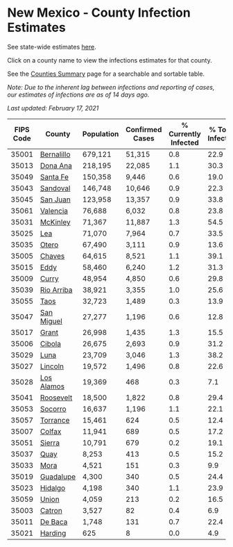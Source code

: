 # New Mexico - County Infection Estimates

See state-wide estimates [here](/infections/us-nm).

Click on a county name to view the infections estimates for that county.

See the [Counties Summary](/infections/summary-counties) page for a searchable and sortable table.

*Note: Due to the inherent lag between infections and reporting of cases, our estimates of infections are as of 14 days ago.*

*Last updated: February 17, 2021*

|   FIPS Code |                   County |   Population |   Confirmed Cases |   % Currently Infected |   % Total Infected |
|-------------|--------------------------|--------------|-------------------|------------------------|--------------------|
|       35001 | [Bernalillo](bernalillo) |      679,121 |            51,315 |                    0.8 |               22.9 |
|       35013 |     [Dona Ana](dona-ana) |      218,195 |            22,085 |                    1.1 |               30.3 |
|       35049 |     [Santa Fe](santa-fe) |      150,358 |             9,446 |                    0.6 |               19.0 |
|       35043 |     [Sandoval](sandoval) |      146,748 |            10,646 |                    0.9 |               22.3 |
|       35045 |     [San Juan](san-juan) |      123,958 |            13,357 |                    0.9 |               33.8 |
|       35061 |     [Valencia](valencia) |       76,688 |             6,032 |                    0.8 |               23.8 |
|       35031 |     [McKinley](mckinley) |       71,367 |            11,887 |                    1.3 |               54.5 |
|       35025 |               [Lea](lea) |       71,070 |             7,964 |                    0.7 |               33.5 |
|       35035 |           [Otero](otero) |       67,490 |             3,111 |                    0.9 |               13.6 |
|       35005 |         [Chaves](chaves) |       64,615 |             8,521 |                    1.1 |               39.1 |
|       35015 |             [Eddy](eddy) |       58,460 |             6,240 |                    1.2 |               31.3 |
|       35009 |           [Curry](curry) |       48,954 |             4,850 |                    0.6 |               29.8 |
|       35039 | [Rio Arriba](rio-arriba) |       38,921 |             3,355 |                    1.0 |               25.6 |
|       35055 |             [Taos](taos) |       32,723 |             1,489 |                    0.3 |               13.9 |
|       35047 | [San Miguel](san-miguel) |       27,277 |             1,196 |                    0.6 |               12.8 |
|       35017 |           [Grant](grant) |       26,998 |             1,435 |                    1.3 |               15.5 |
|       35006 |         [Cibola](cibola) |       26,675 |             2,693 |                    0.9 |               31.2 |
|       35029 |             [Luna](luna) |       23,709 |             3,046 |                    1.3 |               38.2 |
|       35027 |       [Lincoln](lincoln) |       19,572 |             1,496 |                    0.8 |               22.6 |
|       35028 | [Los Alamos](los-alamos) |       19,369 |               468 |                    0.3 |                7.1 |
|       35041 |   [Roosevelt](roosevelt) |       18,500 |             1,822 |                    0.8 |               29.4 |
|       35053 |       [Socorro](socorro) |       16,637 |             1,196 |                    1.1 |               22.1 |
|       35057 |     [Torrance](torrance) |       15,461 |               624 |                    0.5 |               12.4 |
|       35007 |         [Colfax](colfax) |       11,941 |               689 |                    0.5 |               17.2 |
|       35051 |         [Sierra](sierra) |       10,791 |               679 |                    0.2 |               19.1 |
|       35037 |             [Quay](quay) |        8,253 |               413 |                    0.5 |               15.2 |
|       35033 |             [Mora](mora) |        4,521 |               151 |                    0.3 |                9.9 |
|       35019 |   [Guadalupe](guadalupe) |        4,300 |               340 |                    0.5 |               24.4 |
|       35023 |       [Hidalgo](hidalgo) |        4,198 |               340 |                    1.1 |               23.9 |
|       35059 |           [Union](union) |        4,059 |               213 |                    0.2 |               16.5 |
|       35003 |         [Catron](catron) |        3,527 |                82 |                    0.4 |                6.9 |
|       35011 |       [De Baca](de-baca) |        1,748 |               131 |                    0.7 |               22.4 |
|       35021 |       [Harding](harding) |          625 |                 8 |                    0.0 |                4.9 |